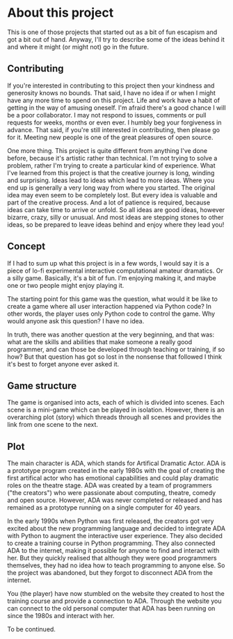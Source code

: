 # About this project

This is one of those projects that started out as a bit of fun escapism and got a bit out of hand. Anyway, I'll try to describe some of the ideas behind it and where it might (or might not) go in the future.

## Contributing

If you're interested in contributing to this project then your kindness and generosity knows no bounds. That said, I have no idea if or when I might have any more time to spend on this project. Life and work have a habit of getting in the way of amusing oneself. I'm afraid there's a good chance I will be a poor collaborator. I may not respond to issues, comments or pull requests for weeks, months or even ever. I humbly beg your forgiveness in advance. That said, if you're still interested in contributing, then please go for it. Meeting new people is one of the great pleasures of open source. 

One more thing. This project is quite different from anything I've done before, because it's artistic rather than technical. I'm not trying to solve a problem, rather I'm trying to create a particular kind of experience. What I've learned from this project is that the creative journey is long, winding and surprising. Ideas lead to ideas which lead to more ideas. Where you end up is generally a very long way from where you started. The original idea may even seem to be completely lost. But every idea is valuable and part of the creative process. And a lot of patience is required, because ideas can take time to arrive or unfold. So all ideas are good ideas, however bizarre, crazy, silly or unusual. And most ideas are stepping stones to other ideas, so be prepared to leave ideas behind and enjoy where they lead you!

## Concept

If I had to sum up what this project is in a few words, I would say it is a piece of lo-fi experimental interactive computational amateur dramatics. Or a silly game. Basically, it's a bit of fun. I'm enjoying making it, and maybe one or two people might enjoy playing it. 

The starting point for this game was the question, what would it be like to create a game where all user interaction happened via Python code? In other words, the player uses only Python code to control the game. Why would anyone ask this question? I have no idea.

In truth, there was another question at the very beginning, and that was: what are the skills and abilities that make someone a really good programmer, and can those be developed through teaching or training, if so how? But that question has got so lost in the nonsense that followed I think it's best to forget anyone ever asked it.

## Game structure

The game is organised into acts, each of which is divided into scenes. Each scene is a mini-game which can be played in isolation. However, there is an overarching plot (story) which threads through all scenes and provides the link from one scene to the next.

## Plot

The main character is ADA, which stands for Artifical Dramatic Actor. ADA is a prototype program created in the early 1980s with the goal of creating the first artifical actor who has emotional capabilities and could play dramatic roles on the theatre stage. ADA was created by a team of programmers ("the creators") who were passionate about computing, theatre, comedy and open source. However, ADA was never completed or released and has remained as a prototype running on a single computer for 40 years.

In the early 1990s when Python was first released, the creators got very excited about the new programming language and decided to integrate ADA with Python to augment the interactive user experience. They also decided to create a training course in Python programming. They also connected ADA to the internet, making it possible for anyone to find and interact with her. But they quickly realised that although they were good programmers themselves, they had no idea how to teach programming to anyone else. So the project was abandoned, but they forgot to disconnect ADA from the internet.

You (the player) have now stumbled on the website they created to host the training course and provide a connection to ADA. Through the website you can connect to the old personal computer that ADA has been running on since the 1980s and interact with her.

To be continued.





